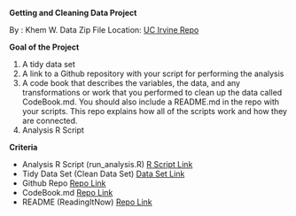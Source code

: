 **Getting and Cleaning Data Project**

  By : Khem W.
  Data Zip File Location: [UC Irvine Repo](https://d396qusza40orc.cloudfront.net/getdata%2Fprojectfiles%2FUCI%20HAR%20Dataset.zip)

**Goal of the Project**
1. A tidy data set
2. A link to a Github repository with your script for performing the analysis
3. A code book that describes the variables, the data, and any transformations or work that you performed to clean up the data called CodeBook.md. You should also include a README.md in the repo with your scripts. This repo explains how all of the scripts work and how they are connected.
4. Analysis R Script


**Criteria**
- Analysis R Script	(run_analysis.R)	[R Script Link](url)
- Tidy Data Set	(Clean Data Set)	[Data Set Link](url)
- Github Repo	[Repo Link](/khemthung/datasciencecoursera/projects)
- CodeBook.md	[Repo Link](url)
- README	(ReadingItNow)	[Repo Link](url)
